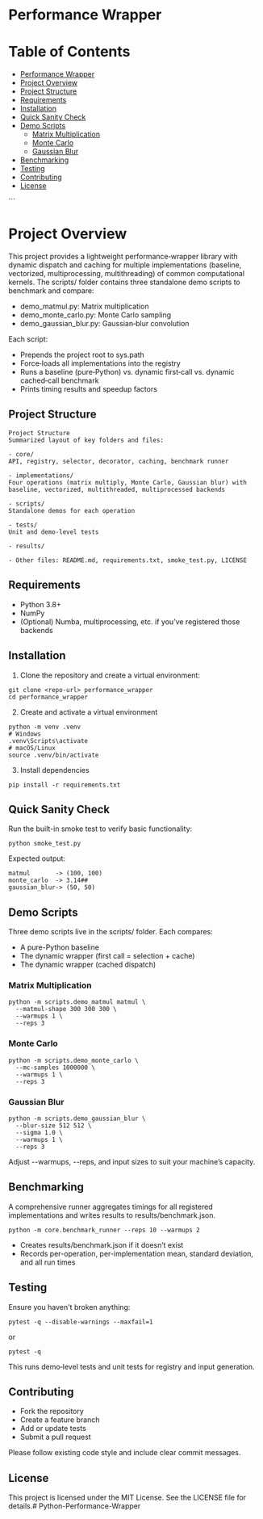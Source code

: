 # Performance Wrapper

# Table of Contents

<nav>
  <ul>
    <li><a href="#performance-wrapper">Performance Wrapper</a></li>
    <li><a href="#project-overview">Project Overview</a></li>
    <li><a href="#project-structure">Project Structure</a></li>
    <li><a href="#requirements">Requirements</a></li>
    <li><a href="#installation">Installation</a></li>
    <li><a href="#quick-sanity-check">Quick Sanity Check</a></li>
    <li>
      <a href="#demo-scripts">Demo Scripts</a>
      <ul>
        <li><a href="#matrix-multiplication">Matrix Multiplication</a></li>
        <li><a href="#monte-carlo">Monte Carlo</a></li>
        <li><a href="#gaussian-blur">Gaussian Blur</a></li>
      </ul>
    </li>
    <li><a href="#benchmarking">Benchmarking</a></li>
    <li><a href="#testing">Testing</a></li>
    <li><a href="#contributing">Contributing</a></li>
    <li><a href="#license">License</a></li>
  </ul>
</nav>
```

# Project Overview

This project provides a lightweight performance‐wrapper library with dynamic dispatch and caching for multiple implementations (baseline, vectorized, multiprocessing, multithreading) of common computational kernels. The scripts/ folder contains three standalone demo scripts to benchmark and compare:
- demo_matmul.py: Matrix multiplication
- demo_monte_carlo.py: Monte Carlo sampling
- demo_gaussian_blur.py: Gaussian‐blur convolution

Each script:
- Prepends the project root to sys.path
- Force‐loads all implementations into the registry
- Runs a baseline (pure‐Python) vs. dynamic first‐call vs. dynamic cached‐call benchmark
- Prints timing results and speedup factors

## Project Structure
```
Project Structure
Summarized layout of key folders and files:

- core/
API, registry, selector, decorator, caching, benchmark runner

- implementations/
Four operations (matrix multiply, Monte Carlo, Gaussian blur) with baseline, vectorized, multithreaded, multiprocessed backends

- scripts/
Standalone demos for each operation

- tests/
Unit and demo-level tests

- results/

- Other files: README.md, requirements.txt, smoke_test.py, LICENSE
```

## Requirements
- Python 3.8+
- NumPy
- (Optional) Numba, multiprocessing, etc. if you’ve registered those backends

## Installation
1. Clone the repository and create a virtual environment:

```
git clone <repo-url> performance_wrapper
cd performance_wrapper
```

2. Create and activate a virtual environment
```
python -m venv .venv
# Windows
.venv\Scripts\activate
# macOS/Linux
source .venv/bin/activate
```

3. Install dependencies
```
pip install -r requirements.txt
```

## Quick Sanity Check

Run the built-in smoke test to verify basic functionality:

```
python smoke_test.py
```

Expected output:
```
matmul       -> (100, 100)
monte_carlo  -> 3.14##
gaussian_blur-> (50, 50)
```


## Demo Scripts

Three demo scripts live in the scripts/ folder. Each compares:

- A pure-Python baseline
- The dynamic wrapper (first call = selection + cache)
- The dynamic wrapper (cached dispatch)

### Matrix Multiplication
```
python -m scripts.demo_matmul matmul \
  --matmul-shape 300 300 300 \
  --warmups 1 \
  --reps 3
```

### Monte Carlo
```
python -m scripts.demo_monte_carlo \
  --mc-samples 1000000 \
  --warmups 1 \
  --reps 3
```

### Gaussian Blur
```
python -m scripts.demo_gaussian_blur \
  --blur-size 512 512 \
  --sigma 1.0 \
  --warmups 1 \
  --reps 3
```

Adjust --warmups, --reps, and input sizes to suit your machine’s capacity.

## Benchmarking

A comprehensive runner aggregates timings for all registered implementations and writes results to results/benchmark.json.
```
python -m core.benchmark_runner --reps 10 --warmups 2
```

- Creates results/benchmark.json if it doesn’t exist
- Records per-operation, per-implementation mean, standard deviation, and all run times

## Testing

Ensure you haven't broken anything:
```
pytest -q --disable-warnings --maxfail=1
```
or
```
pytest -q
```
This runs demo‐level tests and unit tests for registry and input generation.

## Contributing 

- Fork the repository
- Create a feature branch
- Add or update tests
- Submit a pull request

Please follow existing code style and include clear commit messages.

## License

This project is licensed under the MIT License. See the LICENSE file for details.#   P y t h o n - P e r f o r m a n c e - W r a p p e r  
 